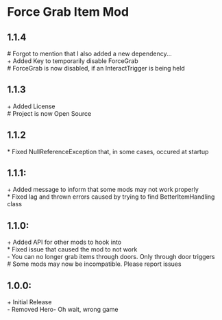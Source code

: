 # Force Grab Item Mod<br>

## 1.1.4
\# Forgot to mention that I also added a new dependency...<br>
\+ Added Key to temporarily disable ForceGrab<br>
\# ForceGrab is now disabled, if an InteractTrigger is being held<br>

## 1.1.3
\+ Added License<br>
\# Project is now Open Source<br>

## 1.1.2
\* Fixed NullReferenceException that, in some cases, occured at startup<br>

## 1.1.1:
\+ Added message to inform that some mods may not work properly<br>
\* Fixed lag and thrown errors caused by trying to find BetterItemHandling class<br>

## 1.1.0:
\+ Added API for other mods to hook into<br>
\* Fixed issue that caused the mod to not work<br>
\- You can no longer grab items through doors. Only through door triggers<br>
\# Some mods may now be incompatible. Please report issues<br>

## 1.0.0:

\+ Initial Release<br>
\- Removed Hero- Oh wait, wrong game<br>
